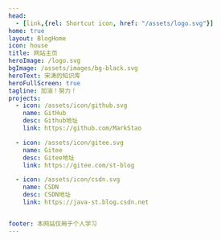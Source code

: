 ```yaml
---
head:
  - [link,{rel: Shortcut icon, href: "/assets/logo.svg"}]
home: true
layout: BlogHome
icon: house
title: 网站主页
heroImage: /logo.svg
bgImage: /assets/images/bg-black.svg
heroText: 宋涛的知识库
heroFullScreen: true
tagline: 加油！努力！
projects:
  - icon: /assets/icon/github.svg
    name: GitHub
    desc: Github地址
    link: https://github.com/MarkStao

  - icon: /assets/icon/gitee.svg
    name: Gitee
    desc: Gitee地址
    link: https://gitee.com/st-blog

  - icon: /assets/icon/csdn.svg
    name: CSDN
    desc: CSDN地址
    link: https://java-st.blog.csdn.net


footer: 本网站仅用于个人学习
---
```

